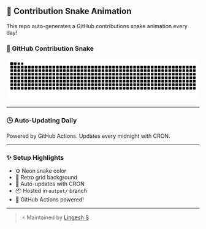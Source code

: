 ## 🐍 Contribution Snake Animation

This repo auto-generates a GitHub contributions snake animation every day!

### 🐍 GitHub Contribution Snake

![snake gif](https://github.com/Lingesh-S/snake-animation/blob/output/github-contribution-grid-snake.svg)

---

### 🕒 Auto-Updating Daily
Powered by GitHub Actions. Updates every midnight with CRON.

---

### ✨ Setup Highlights
- ⚙️ Neon snake color
- 🪩 Retro grid background
- 🔄 Auto-updates with CRON
- 📦 Hosted in `output/` branch
- 🚀 GitHub Actions powered!

---

> ⚡ Maintained by [Lingesh S](https://github.com/Lingesh-S)
